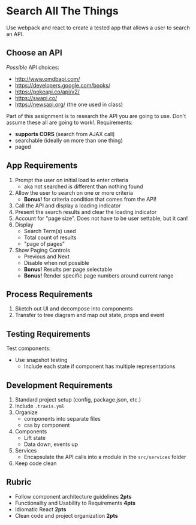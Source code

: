 Search All The Things
===

Use webpack and react to create a tested app that allows a user to search an API.

## Choose an API

_Possible_ API choices:
* http://www.omdbapi.com/
* https://developers.google.com/books/
* https://pokeapi.co/api/v2/
* https://swapi.co/
* https://newsapi.org/ (the one used in class)

Part of this assignment is to research the API you are going to use. Don't assume these
all are going to work!. Requirements:

* **supports CORS** (search from AJAX call)
* searchable (ideally on more than one thing)
* paged

## App Requirements

1. Prompt the user on initial load to enter criteria
    - aka not searched is different than nothing found
1. Allow the user to search on one or more criteria
    - **Bonus!** for criteria condition that comes from the API!
1. Call the API and display a loading indicator
1. Present the search results and clear the loading indicator
1. Account for "page size". Does not have to be user settable, but it can!
1. Display
    - Search Term(s) used 
    - Total count of results
    - "page of pages"
1. Show Paging Controls
    - Previous and Next
    - Disable when not possible
    - **Bonus!** Results per page selectable
    - **Bonus!** Render specific page numbers around current range
    
## Process Requirements

1. Sketch out UI and decompose into components
1. Transfer to tree diagram and map out state, props and event

## Testing Requirements

Test components:	
- Use snapshot testing	
    - Include each state if component has multiple representations	

## Development Requirements

1. Standard project setup (config, package.json, etc.)
1. Include `.travis.yml`
1. Organize 
    - components into separate files
    - css by component
1. Components
    - Lift state
    - Data down, events up
1. Services
    - Encapsulate the API calls into a module in the `src/services` folder
1. Keep code clean

## Rubric

* Follow component architecture guidelines **2pts**
* Functionality and Usability to Requirements **4pts**
* Idiomatic React **2pts**
* Clean code and project organization **2pts**

